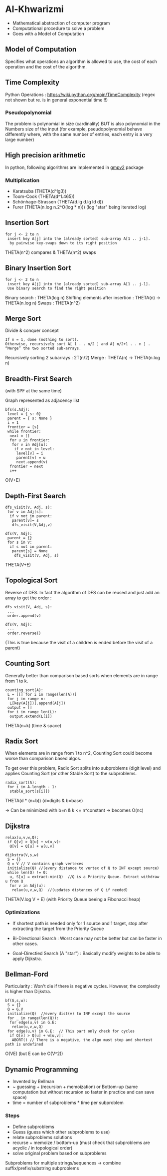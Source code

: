 # Al-Khwarizmi

- Mathematical abstraction of computer program
- Computational procedure to solve a problem
- Goes with a Model of Computation 

## Model of Computation 

Specifies what operations an algorithm is allowed to use, the cost of each
operation and the cost of the algorithm.

## Time Complexity

Python Operations : https://wiki.python.org/moin/TimeComplexity  (regex not
shown but re. is in general exponential time !!)

### Pseudopolynomial

The problem is polynomial in size (cardinality) BUT is also polynomial in the Numbers size of the input (for example, pseudopolynomial behave differently where, with the same number of entries, each entry is a very large number)

## High precision arithmetic

In python, following algorithms are implemented in [gmpy2](https://pypi.org/project/gmpy2/) package

### Multiplication

- Karatsuba (THETA(d^lg3))
- Toom-Cook (THETA(d^1.465))
- Schönhage-Strassen (THETA(d.lg d.lg ld d))
- Furer (THETA(n.log n.2^O(log * n)))   (log "star" being iterated log)

## Insertion Sort

```
for j <- 2 to n
 insert key A[j] into the (already sorted) sub-array A[1 .. j-1].
  by pairwise key-swaps down to its right position
```

THETA(n^2) compares & THETA(n^2) swaps

## Binary Insertion Sort

```
for j <- 2 to n
 insert key A[j] into the (already sorted) sub-array A[1 .. j-1].
 Use binary search to find the right position
```
Binary search : THETA(log n)
Shifting elements after insertion : THETA(n)
  -> THETA(n.log n)
Swaps : THETA(n^2)

## Merge Sort

Divide & conquer concept

```
If n = 1, done (nothing to sort).
Otherwise, recursively sort A[ 1 . . n/2 ] and A[ n/2+1 . . n ] .
“Merge” the two sorted sub-arrays.
```

Recursively sorting 2 subarrays : 2T(n/2)
Merge : THETA(n)
  -> THETA(n.log n)

## Breadth-First Search

(with SPF at the same time)

Graph represented as adjacency list

```
bfs(s.Adj):
 level = { s: 0}
 parent = { s: None }
 i = 1
 frontier = [s]
 while frontier:
  next = []
  for u in frontier:
   for v in Adj[u]:
    if v not in level:
     level[v] = i
     parent[v] = u
     next.append(v)
  frontier = next
  i++
```

O(V+E)

## Depth-First Search

```
dfs_visit(V, Adj, s):
 for v in Adj[s]:
  if v not in parent:
   parent[v]= s
   dfs_visit(V,Adj,v)

dfs(V, Adj):
 parent = {}
 for s in V:
  if s not in parent:
   parent[s] = None
    dfs_visit(V, Adj, s)
```

THETA(V+E)

## Topological Sort

Reverse of DFS. In fact the algorithm of DFS can be reused and just add an
array to get the order :  

```
dfs_visit(V, Adj, s):
 ...
 order.append(v)

dfs(V, Adj):
 ...
 order.reverse()
```

(This is true because the visit of a children is ended before the visit of a parent)


## Counting Sort

Generally better than comparison based sorts when elements are in range from
1 to k.

```
counting_sort(A):
 L = [[] for i in range(len(A))] 
 for j in range n:
  L[key(A[j])].append(A[j])
 output = []
 for i in range len(L):
  output.extend(L[i])
```

THETA(n+k) (time & space)

## Radix Sort

When elements are in range from 1 to n^2, Counting Sort could become worse than
comparison based algos.

To get over this problem, Radix Sort splits into subproblems (digit level) and
applies Counting Sort (or other Stable Sort) to the subproblems.

```
radix_sort(A):
 for i in A.length - 1:
  stable_sort(s[i]])
```

THETA(d * (n+b)) (d=digits & b=base) 

-> Can be minimized with b=n & k <= n^constant -> becomes O(nc)

## Dijkstra 

```
relax(u,v,w,Q):
 if Q[v] > Q[u] + w(u,v):
  Q[v] = Q[u] + w[u,v] 

dijkstra(V,s,w)
 S = {}
 Q = V // V contains graph vertexes
 initialize(Q) //(every distance to vertex of Q to INF except source)
 while len(Q) != 0:
  u, S[u] = extract-min(Q)  //Q is a Priority Queue. Extract withdraw u from Q
  for v in Adj(u):
   relax(u,v,w,Q)  //(updates distances of Q if needed)
```

THETA(V.log V + E) (with Priority Queue beeing a Fibonacci heap)

### Optimizations 

- If shortest path is needed only for 1 source and 1 target, stop after
  extracting the target from the Priority Queue

- Bi-Directional Search : Worst case may not be better but can be faster in
  other cases.

- Goal-Directied Search (A "star") : Basically modify weights to be able to
  apply Dijkstra.

## Bellman-Ford

Particularity : Won't die if there is negative cycles.
However, the complexity is higher than Dijkstra.

```
bf(G,s,w):
 S = {}
 Q = G.V
 initialize(Q)  //every dist(v) to INF except the source 
 for _ in range(len(Q)):
  for edge(u,v) in G.E:
   relax(u,v,w,Q)
 for edge(u,v) in G.E:  // This part only check for cycles
  if Q[v] > Q[u] + w[u,v]:
   ABORT() // There is a negative, the algo must stop and shortest path is undefined
```

O(VE) (but E can be O(V^2))

## Dynamic Programming

- Invented by Bellman 
- ~ guessing + (recursion + memoization) or Bottom-up (same computation but without recursion so faster in practice and can save space)
- time = number of subproblems * time per subproblem

### Steps

- Define subproblems
- Guess (guess which other subproblems to use)
- relate subproblems solutions
- recurse + memoize / bottom-up   (must check that subproblems are acyclic
  / in topological order)
- solve original problem based on subproblems

Subproblems for multiple strings/sequences -> combine suffix/prefix/substring subproblems
